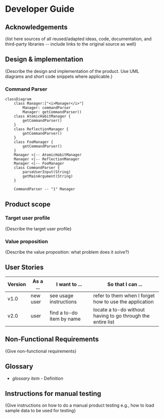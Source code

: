 # Developer Guide

## Acknowledgements

{list here sources of all reused/adapted ideas, code, documentation, and third-party libraries -- include links to the
original source as well}

## Design & implementation

{Describe the design and implementation of the product. Use UML diagrams and short code snippets where applicable.}

### Command Parser

```mermaid
classDiagram
    class Manager:["<i>Manager</i>"]
        Manager: commandParser
        Manager: getCommandParser()
    class AtomicHabitManager {
        getCommandParser()
    }
    class ReflectionManager {
        getCommandParser()
    }
    class FooManager {
        getCommandParser()
    }
    Manager <|-- AtomicHabitManager 
    Manager <|-- ReflectionManager
    Manager <|-- FooManager
    class CommandParser {
        parseUserInput(String)
        getMainArgument(String)
    }
    
    CommandParser -- "1" Manager
```

## Product scope

### Target user profile

{Describe the target user profile}

### Value proposition

{Describe the value proposition: what problem does it solve?}

## User Stories

| Version | As a ... | I want to ...             | So that I can ...                                           |
|---------|----------|---------------------------|-------------------------------------------------------------|
| v1.0    | new user | see usage instructions    | refer to them when I forget how to use the application      |
| v2.0    | user     | find a to-do item by name | locate a to-do without having to go through the entire list |

## Non-Functional Requirements

{Give non-functional requirements}

## Glossary

* *glossary item* - Definition

## Instructions for manual testing

{Give instructions on how to do a manual product testing e.g., how to load sample data to be used for testing}
